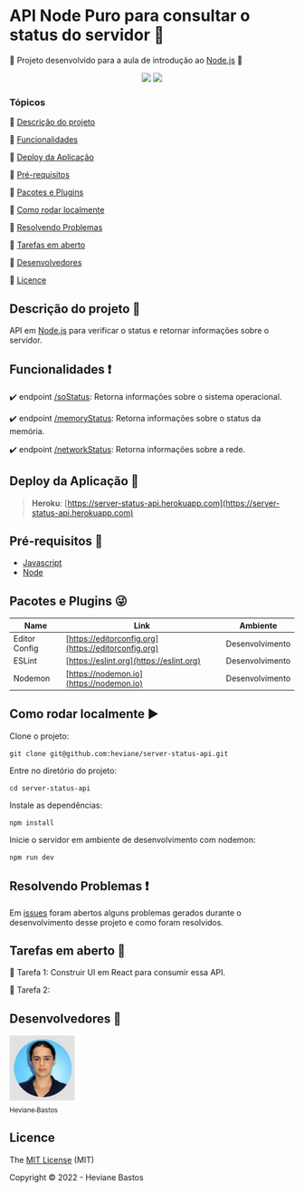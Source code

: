 # API Node Puro para consultar o status do servidor 🚀

:rocket: Projeto desenvolvido para a aula de introdução ao [Node.js](https://nodejs.org) :rocket:

<p align="center">
  <img src="https://img.shields.io/badge/License-MIT-green"/>
  <img src="https://img.shields.io/badge/Status-Desenvolvimento-sucess"/>
</p>

### Tópicos

:small_blue_diamond: [Descrição do projeto](#descrição-do-projeto-1st_place_medal)

:small_blue_diamond: [Funcionalidades](#funcionalidades-heavy_exclamation_mark)

:small_blue_diamond: [Deploy da Aplicação](#deploy-da-aplicação-dash)

:small_blue_diamond: [Pré-requisitos](#pré-requisitos-rocket)

:small_blue_diamond: [Pacotes e Plugins](#pacotes-e-plugins-stuck_out_tongue_winking_eye)

:small_blue_diamond: [Como rodar localmente](#como-rodar-localmente-arrow_forward)

:small_blue_diamond: [Resolvendo Problemas](#resolvendo-problemas-exclamation)

:small_blue_diamond: [Tarefas em aberto](#tarefas-em-aberto-open_book)

:small_blue_diamond: [Desenvolvedores](#desenvolvedores-standing_person)

:small_blue_diamond: [Licence](#licence)

## Descrição do projeto :1st_place_medal:

  API em [Node.js](https://nodejs.org) para verificar o status e retornar informações sobre o servidor.

## Funcionalidades :heavy_exclamation_mark:

:heavy_check_mark: endpoint [/soStatus](https://server-status-api.herokuapp.com/soStatus): Retorna informações sobre o sistema operacional.

:heavy_check_mark: endpoint [/memoryStatus](https://server-status-api.herokuapp.com/memoryStatus): Retorna informações sobre o status da memória.

:heavy_check_mark: endpoint [/networkStatus](https://server-status-api.herokuapp.com/networkStatus): Retorna informações sobre a rede.

## Deploy da Aplicação :dash:

> **Heroku**: [https://server-status-api.herokuapp.com](https://server-status-api.herokuapp.com)

## Pré-requisitos :rocket:

- [Javascript](https://developer.mozilla.org/en-US/docs/Web/JavaScript)
- [Node](https://nodejs.org)

## Pacotes e Plugins :stuck_out_tongue_winking_eye:

| Name | Link | Ambiente |
| ---------- | ------ | ---------- |
| Editor Config | [https://editorconfig.org](https://editorconfig.org) | Desenvolvimento |
| ESLint | [https://eslint.org](https://eslint.org) | Desenvolvimento |
| Nodemon | [https://nodemon.io](https://nodemon.io) | Desenvolvimento |

## Como rodar localmente :arrow_forward:

Clone o projeto:

```
git clone git@github.com:heviane/server-status-api.git
```

Entre no diretório do projeto:

```
cd server-status-api
```

Instale as dependências:

```
npm install
```

Inicie o servidor em ambiente de desenvolvimento com nodemon:

```
npm run dev
```

## Resolvendo Problemas :exclamation:

Em [issues](https://github.com/heviane/server-status-api/issues) foram abertos alguns problemas gerados durante o desenvolvimento desse projeto e como foram resolvidos.

## Tarefas em aberto :open_book:

:memo: Tarefa 1: Construir UI em React para consumir essa API.

:memo: Tarefa 2:

## Desenvolvedores :standing_person:

[<img src="./src/img/ProfilePicture.jpeg" width=115><br><sub>Heviane Bastos</sub>](https://github.com/heviane)

## Licence

The [MIT License](https://github.com/heviane/server-status-api/blob/main/LICENSE) (MIT)

Copyright :copyright: 2022 - Heviane Bastos
